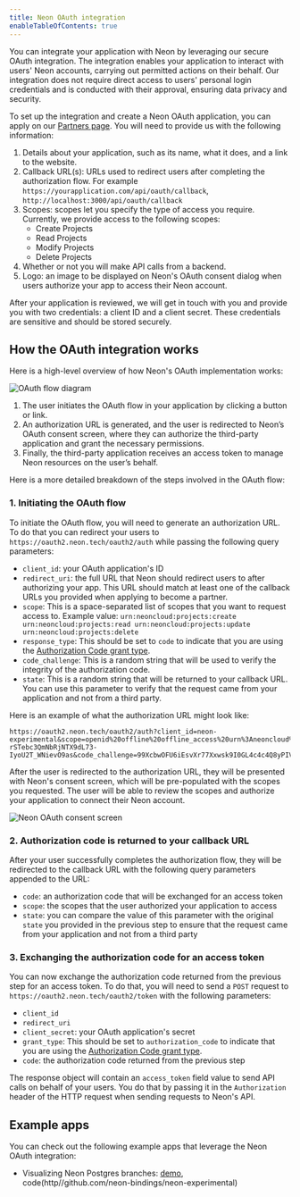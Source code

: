 ```yaml
---
title: Neon OAuth integration
enableTableOfContents: true
---
```



You can integrate your application with Neon by leveraging our secure OAuth integration. The integration enables your application to interact with users' Neon accounts, carrying out permitted actions on their behalf. Our integration does not require direct access to users' personal login credentials and is conducted with their  approval, ensuring data privacy and security.

To set up the integration and create a Neon OAuth application, you can apply on our [Partners page](https://neon.tech/partner). You will need to provide us with the following information:

1. Details about your application, such as its name, what it does, and a link to the website.
2. Callback URL(s): URLs used to redirect users after completing the authorization flow. For example `https://yourapplication.com/api/oauth/callback`, `http://localhost:3000/api/oauth/callback`
3. Scopes: scopes let you specify the type of access you require. Currently, we provide access to the following scopes:
   - Create Projects
   - Read Projects
   - Modify Projects
   - Delete Projects
4. Whether or not you will make API calls from a backend.
5. Logo: an image to be displayed on Neon's OAuth consent dialog when users authorize your app to access their Neon account.

After your application is reviewed, we will get in touch with you and provide you with two credentials: a client ID and a client secret. These credentials are sensitive and should be stored securely.

## How the OAuth integration works

Here is a high-level overview of how Neon's OAuth implementation works:

![OAuth flow diagram](/docs/oauth/flow.png)

1. The user initiates the OAuth flow in your application by clicking a button or link.
2. An authorization URL is generated, and the user is redirected to Neon’s OAuth consent screen, where they can authorize the third-party application and grant the necessary permissions.
3. Finally, the third-party application receives an access token to manage Neon resources on the user’s behalf.

Here is a more detailed breakdown of the steps involved in the OAuth flow:

### 1. Initiating the OAuth flow

To initiate the OAuth flow, you will need to generate an authorization URL. To do that you can redirect your users to `https://oauth2.neon.tech/oauth2/auth` while passing the following query parameters:

- `client_id`: your OAuth application's ID
- `redirect_uri`: the full URL that Neon should redirect users to after authorizing your app. This URL should match at least one of the callback URLs you provided when applying to become a partner.
- `scope`: This is a space-separated list of scopes that you want to request access to. Example value: `urn:neoncloud:projects:create urn:neoncloud:projects:read urn:neoncloud:projects:update urn:neoncloud:projects:delete`
- `response_type`: This should be set to `code` to indicate that you are using the [Authorization Code grant type]().
- `code_challenge`: This is a random string that will be used to verify the integrity of the authorization code.
- `state`: This is a random string that will be returned to your callback URL. You can use this parameter to verify that the request came from your application and not from a third party.

Here is an example of what the authorization URL might look like:

```text
https://oauth2.neon.tech/oauth2/auth?client_id=neon-experimental&scope=openid%20offline%20offline_access%20urn%3Aneoncloud%3Aprojects%3Acreate%20urn%3Aneoncloud%3Aprojects%3Aread%20urn%3Aneoncloud%3Aprojects%3Aupdate%20urn%3Aneoncloud%3Aprojects%3Adelete&response_type=code&redirect_uri=http%3A%2F%2Flocalhost%3A3000%2Fapi%2Fauth%2Fcallback%2Fneon&grant_type=authorization_code&state=H58y-rSTebc3QmNbRjNTX9dL73-IyoU2T_WNievO9as&code_challenge=99XcbwOFU6iEsvXr77Xxwsk9I0GL4c4c4Q8yPIVrF_0&code_challenge_method=S256
```

After the user is redirected to the authorization URL, they will be presented with Neon's consent screen, which will be pre-populated with the scopes you requested. The user will be able to review the scopes and authorize your application to connect their Neon account.

![Neon OAuth consent screen](/docs/oauth/consent.png)

### 2. Authorization code is returned to your callback URL

After your user successfully completes the authorization flow, they will be redirected to the callback URL with the following query parameters appended to the URL:

- `code`: an authorization code that will be exchanged for an access token
- `scope`: the scopes that the user authorized your application to access
- `state`: you can compare the value of this parameter with the original `state` you provided in the previous step to ensure that the request came from your application and not from a third party

### 3. Exchanging the authorization code for an access token

You can now exchange the authorization code returned from the previous step for an access token. To do that, you will need to send a `POST` request to `https://oauth2.neon.tech/oauth2/token` with the following parameters:

- `client_id`
- `redirect_uri`
- `client_secret`: your OAuth application's secret
- `grant_type`: This should be set to `authorization_code` to indicate that you are using the [Authorization Code grant type](https://oauth.net/2/grant-types/authorization-code/).
- `code`: the authorization code returned from the previous step

The response object will contain an `access_token` field value to send API calls on behalf of your users. You do that by passing it in the `Authorization` header of the HTTP request when sending requests to Neon's API.

## Example apps

You can check out the following example apps that leverage the Neon OAuth integration:

- Visualizing Neon Postgres branches: [demo](https://neon-experimental.vercel.app), code(http//github.com/neon-bindings/neon-experimental)
